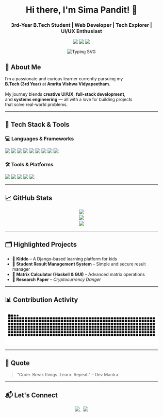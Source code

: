 <h1 align="center">Hi there, I'm Sima Pandit! 👋</h1>
<h3 align="center">3rd-Year B.Tech Student | Web Developer | Tech Explorer | UI/UX Enthusiast</h3>

<p align="center">
  <img src="https://img.shields.io/badge/Web_Developer-blue?style=for-the-badge&logo=Google-Chrome&logoColor=white" />
  <img src="https://img.shields.io/badge/Open_Source-Activity-green?style=for-the-badge&logo=github" />
  <img src="https://img.shields.io/badge/Tech_Explorer-purple?style=for-the-badge&logo=codeforces" />
</p>

<p align="center">
  <img src="https://readme-typing-svg.demolab.com/?lines=Web+Developer+%7C+Open+Source+Contributor;UI%2FUX+Designer+%7C+Cloud+Learner;Exploring+Blockchain+%26+Streaming+Data;Let's+Build+Something+Awesome+Together!&center=true&width=1000&height=45&font=Fira+Code&pause=1000&color=00BFFF" alt="Typing SVG" />
</p>

## 🚀 About Me

I’m a passionate and curious learner currently pursuing my  
<strong>B.Tech (3rd Year)</strong> at <strong>Amrita Vishwa Vidyapeetham</strong>.<br><br>
My journey blends <strong>creative UI/UX</strong>, <strong>full-stack development</strong>,  
and <strong>systems engineering</strong> — all with a love for building projects  
that solve real-world problems.

---

## 🧰 Tech Stack & Tools

### 💻 Languages & Frameworks  
<p align="left">
  <img src="https://img.shields.io/badge/Python-3776AB?style=for-the-badge&logo=python&logoColor=white" />
  <img src="https://img.shields.io/badge/Java-007396?style=for-the-badge&logo=java&logoColor=white" />
  <img src="https://img.shields.io/badge/C++-00599C?style=for-the-badge&logo=c%2B%2B&logoColor=white" />
  <img src="https://img.shields.io/badge/Rust-000000?style=for-the-badge&logo=rust&logoColor=white" />
  <img src="https://img.shields.io/badge/HTML5-E34F26?style=for-the-badge&logo=html5&logoColor=white" />
  <img src="https://img.shields.io/badge/CSS3-1572B6?style=for-the-badge&logo=css3&logoColor=white" />
  <img src="https://img.shields.io/badge/JavaScript-F7DF1E?style=for-the-badge&logo=javascript&logoColor=black" />
  <img src="https://img.shields.io/badge/Django-092E20?style=for-the-badge&logo=django&logoColor=white" />
  <img src="https://img.shields.io/badge/React-20232A?style=for-the-badge&logo=react&logoColor=61DAFB" />
</p>

### 🛠 Tools & Platforms  
<p align="left">
  <img src="https://img.shields.io/badge/Git-F05032?style=for-the-badge&logo=git&logoColor=white" />
  <img src="https://img.shields.io/badge/GitHub-181717?style=for-the-badge&logo=github&logoColor=white" />
  <img src="https://img.shields.io/badge/VSCode-007ACC?style=for-the-badge&logo=visualstudiocode&logoColor=white" />
  <img src="https://img.shields.io/badge/Figma-F24E1E?style=for-the-badge&logo=figma&logoColor=white" />
  <img src="https://img.shields.io/badge/Linux-FCC624?style=for-the-badge&logo=linux&logoColor=black" />
</p>

---

## 📈 GitHub Stats

<p align="center">
  <img src="https://github-readme-stats.vercel.app/api?username=S-i-m-a&show_icons=true&theme=gradient" />
  <br />
  <img src="https://github-readme-streak-stats.herokuapp.com/?user=S-i-m-a&theme=tokyonight" />
  <br />
  <img src="https://github-readme-stats.vercel.app/api/top-langs/?username=S-i-m-a&layout=compact&theme=radical" />
</p>

---

## 🗂 Highlighted Projects

- 🔹 **Kiddo** – A Django-based learning platform for kids  
- 🔹 **Student Result Management System** – Simple and secure result manager  
- 🔹 **Matrix Calculator (Haskell & GUI)** – Advanced matrix operations  
- 🔹 **Research Paper** – *Cryptocurrency Danger*

---

## 📊 Contribution Activity

<p align="center">
  <img src="https://raw.githubusercontent.com/S-i-m-a/S-i-m-a/output/github-contribution-grid-snake.svg" alt="Snake animation" />
</p>

---

## 💬 Quote  
> "Code. Break things. Learn. Repeat." – Dev Mantra

---

## 📬 Let's Connect

<p align="center">
  <a href="mailto:sima92166@gmail.com">
    <img src="https://img.shields.io/badge/Gmail-D14836?style=for-the-badge&logo=gmail&logoColor=white" />
  </a>
  &nbsp;
  <a href="https://www.linkedin.com/in/sima-pandit-2b92602aa/">
    <img src="https://img.shields.io/badge/LinkedIn-0A66C2?style=for-the-badge&logo=linkedin&logoColor=white" />
  </a>
</p>
